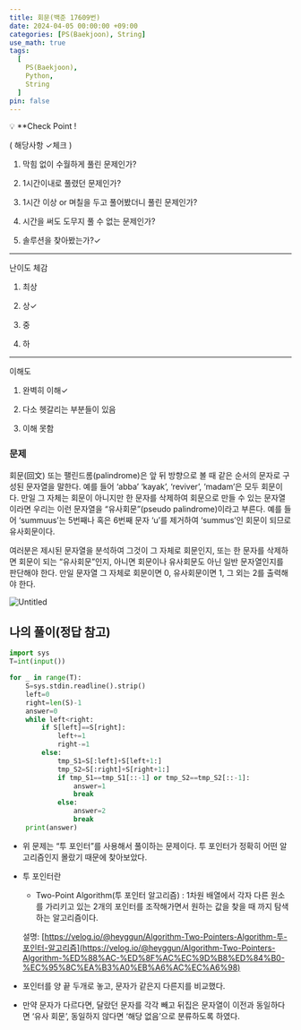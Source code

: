 ```yaml
---
title: 회문(백준 17609번)
date: 2024-04-05 00:00:00 +09:00
categories: [PS(Baekjoon), String]
use_math: true
tags:
  [
    PS(Baekjoon),
    Python,
    String
  ]
pin: false
---
```


💡 **Check Point !

( 해당사항 ✓체크 )

1. 막힘 없이 수월하게 풀린 문제인가? 

2. 1시간이내로 풀렸던 문제인가?

3. 1시간 이상 or 며칠을 두고 풀어봤더니 풀린 문제인가?

4. 시간을 써도 도무지 풀 수 없는 문제인가?

5. 솔루션을 찾아봤는가?✓

---

난이도 체감

1. 최상

2. 상✓

3. 중

4. 하

---

이해도

1. 완벽히 이해✓

2. 다소 헷갈리는 부분들이 있음

3. 이해 못함

### 문제

회문(回文) 또는 팰린드롬(palindrome)은 앞 뒤 방향으로 볼 때 같은 순서의 문자로 구성된 문자열을 말한다. 예를 들어 ‘abba’ ‘kayak’, ‘reviver’, ‘madam’은 모두 회문이다. 만일 그 자체는 회문이 아니지만 한 문자를 삭제하여 회문으로 만들 수 있는 문자열이라면 우리는 이런 문자열을 “유사회문”(pseudo palindrome)이라고 부른다. 예를 들어 ‘summuus’는 5번째나 혹은 6번째 문자 ‘u’를 제거하여 ‘summus’인 회문이 되므로 유사회문이다.

여러분은 제시된 문자열을 분석하여 그것이 그 자체로 회문인지, 또는 한 문자를 삭제하면 회문이 되는 “유사회문”인지, 아니면 회문이나 유사회문도 아닌 일반 문자열인지를 판단해야 한다. 만일 문자열 그 자체로 회문이면 0, 유사회문이면 1, 그 외는 2를 출력해야 한다.

![Untitled](https://github.com/gihuni99/gihuni99.github.io/assets/90080065/b9834daf-1e27-4b88-aabc-6486accb5a21)

## 나의 풀이(정답 참고)

```python
import sys
T=int(input())

for _ in range(T):
    S=sys.stdin.readline().strip()
    left=0
    right=len(S)-1
    answer=0
    while left<right:
        if S[left]==S[right]:
            left+=1
            right-=1
        else:
            tmp_S1=S[:left]+S[left+1:]
            tmp_S2=S[:right]+S[right+1:]
            if tmp_S1==tmp_S1[::-1] or tmp_S2==tmp_S2[::-1]:
                answer=1
                break
            else:
                answer=2
                break
    print(answer)
```

- 위 문제는 “투 포인터”를 사용해서 풀이하는 문제이다. 투 포인터가 정확히 어떤 알고리즘인지 몰랐기 때문에 찾아보았다.
- 투 포인터란
    - Two-Point Algorithm(투 포인터 알고리즘) : 1차원 배열에서 각자 다른 원소를 가리키고 있는 2개의 포인터를 조작해가면서 원하는 값을 찾을 때 까지 탐색하는 알고리즘이다.
    
    설명: [https://velog.io/@heyggun/Algorithm-Two-Pointers-Algorithm-투-포인터-알고리즘](https://velog.io/@heyggun/Algorithm-Two-Pointers-Algorithm-%ED%88%AC-%ED%8F%AC%EC%9D%B8%ED%84%B0-%EC%95%8C%EA%B3%A0%EB%A6%AC%EC%A6%98)
    
- 포인터를 양 끝 두개로 놓고, 문자가 같은지 다른지를 비교했다.
- 만약 문자가 다르다면, 달랐던 문자를 각각 빼고 뒤집은 문자열이 이전과 동일하다면 ‘유사 회문’, 동일하지 않다면 ‘해당 없음’으로 분류하도록 하였다.